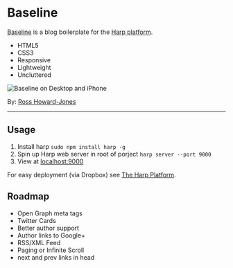 # Baseline

[Baseline](http://baseline.harpapp.io/) is a blog boilerplate for the [Harp platform](http://harp.io/).

- HTML5
- CSS3
- Responsive
- Lightweight
- Uncluttered

![Baseline on Desktop and iPhone](http://rosshj.com/files/harp/baseline/baseline.jpg)

By: [Ross Howard-Jones](http://rosshj.com/)

---

## Usage

1. Install harp `sudo npm install harp -g` 
2. Spin up Harp web server in root of porject `harp server --port 9000`
3. View at [localhost:9000](http://localhost:9000)

For easy deployment (via Dropbox) see [The Harp Platform](http://harp.io).

## Roadmap

- Open Graph meta tags
- Twitter Cards
- Better author support
- Author links to Google+
- RSS/XML Feed
- Paging or Infinite Scroll
- next and prev links in head